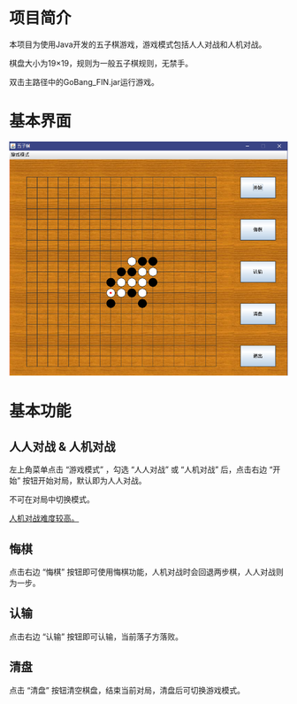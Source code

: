 # 项目简介

本项目为使用Java开发的五子棋游戏，游戏模式包括人人对战和人机对战。

棋盘大小为19×19，规则为一般五子棋规则，无禁手。

双击主路径中的GoBang_FIN.jar运行游戏。



# 基本界面

![Main interface](https://github.com/StarryJam/GoBang/blob/master/Pic/Main%20interface1.png)



# 基本功能

## 人人对战 & 人机对战

左上角菜单点击 “游戏模式” ，勾选 “人人对战” 或 “人机对战” 后，点击右边 “开始” 按钮开始对局，默认即为人人对战。

不可在对局中切换模式。

<u>人机对战难度较高。</u>



## 悔棋

点击右边 “悔棋” 按钮即可使用悔棋功能，人机对战时会回退两步棋，人人对战则为一步。



## 认输

点击右边 “认输” 按钮即可认输，当前落子方落败。



## 清盘

点击 “清盘” 按钮清空棋盘，结束当前对局，清盘后可切换游戏模式。

